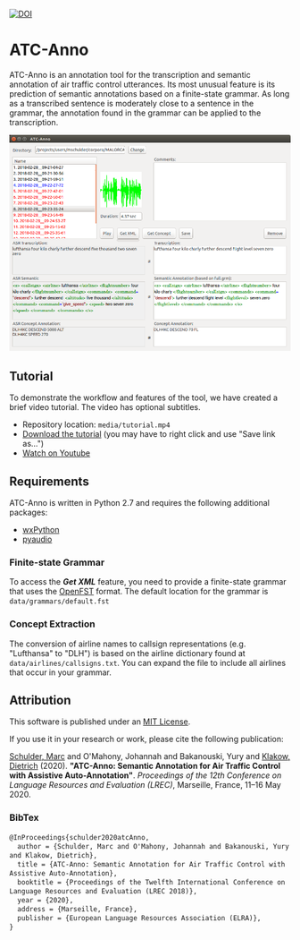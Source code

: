 [![DOI](https://zenodo.org/badge/DOI/10.5281/zenodo.3698318.svg)](https://doi.org/10.5281/zenodo.3698318)

# ATC-Anno

ATC-Anno is an annotation tool for the transcription and semantic annotation of air traffic control utterances.
Its most unusual feature is its prediction of semantic annotations based on a finite-state grammar. As long as a transcribed sentence is moderately close to a sentence in the grammar, the annotation found in the grammar can be applied to the transcription.

![Screenshot of ATC-Anno](media/gui.png)


## Tutorial
To demonstrate the workflow and features of the tool, we have created a brief video tutorial.
The video has optional subtitles.

- Repository location: `media/tutorial.mp4`
- [Download the tutorial](media/tutorial.mp4?raw=true) (you may have to right click and use "Save link as...")
- [Watch on Youtube](https://youtu.be/4me6htnJIBk)


## Requirements
ATC-Anno is written in Python 2.7 and requires the following additional packages:
- [wxPython](https://www.wxpython.org/)
- [pyaudio](https://people.csail.mit.edu/hubert/pyaudio/)

### Finite-state Grammar
To access the **_Get XML_** feature, you need to provide a finite-state grammar that uses the [OpenFST](http://www.openfst.org/) format.
The default location for the grammar is `data/grammars/default.fst`

### Concept Extraction
The conversion of airline names to callsign representations (e.g. "Lufthansa" to "DLH") is based on the airline dictionary found at `data/airlines/callsigns.txt`. You can expand the file to include all airlines that occur in your grammar.


## Attribution
This software is published under an [MIT License](LICENSE).

If you use it in your research or work, please cite the following publication:

[Schulder, Marc](http://marc.schulder.info) and O'Mahony, Johannah and Bakanouski, Yury and [Klakow, Dietrich](https://www.lsv.uni-saarland.de/people/dietrich-klakow/) (2020). **"ATC-Anno: Semantic Annotation for Air Traffic Control with Assistive Auto-Annotation"**. _Proceedings of the 12th Conference on Language Resources and Evaluation (LREC)_, Marseille, France, 11–16 May 2020.


### BibTex
```
@InProceedings{schulder2020atcAnno,
  author = {Schulder, Marc and O'Mahony, Johannah and Bakanouski, Yury and Klakow, Dietrich},
  title = {ATC-Anno: Semantic Annotation for Air Traffic Control with Assistive Auto-Annotation},
  booktitle = {Proceedings of the Twelfth International Conference on Language Resources and Evaluation (LREC 2018)},
  year = {2020},
  address = {Marseille, France},
  publisher = {European Language Resources Association (ELRA)},
}
```
